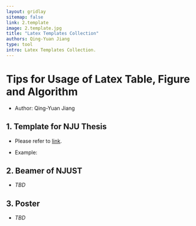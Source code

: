 ```yaml
---
layout: gridlay
sitemap: false
link: 2.template
image: 2.template.jpg
title: "Latex Templates Collection"
authors: Qing-Yuan Jiang
type: tool
intro: Latex Templates Collection.
---
```


# Tips for Usage of Latex Table, Figure and Algorithm

* Author: Qing-Yuan Jiang

<!-- This article provides examples of using [Latex](#latex) and [Python](#python) to create illustrations for academic research papers. -->

## 1. Template for NJU Thesis <a name="njuthesis"></a>

* Please refer to [link](https://github.com/jiangqy/NJU-Thesis-Template).

* Example:
<object data="{{ site.url }}{{ site.baseurl }}/publications/assert/thesis.pdf#view=FitH" width="100%" height="500" type="application/pdf"></object>

## 2. Beamer of NJUST <a name="njustbeamer"></a>

* _TBD_

## 3. Poster <a name="njustbeamer"></a>

* _TBD_